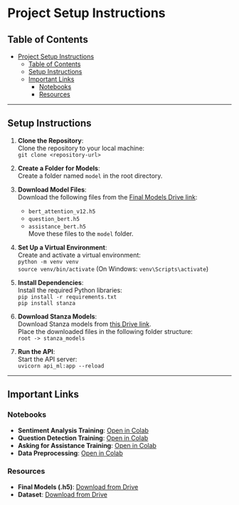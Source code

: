 # Project Setup Instructions

## Table of Contents
- [Project Setup Instructions](#project-setup-instructions)
  - [Table of Contents](#table-of-contents)
  - [Setup Instructions](#setup-instructions)
  - [Important Links](#important-links)
    - [Notebooks](#notebooks)
    - [Resources](#resources)

---

## Setup Instructions

1. **Clone the Repository**:  
   Clone the repository to your local machine:  
   `git clone <repository-url>`

2. **Create a Folder for Models**:  
   Create a folder named `model` in the root directory.

3. **Download Model Files**:  
   Download the following files from the [Final Models Drive link](https://drive.google.com/drive/folders/1DtEKk2ln1VGZ5VwUEM_4LWBwpFi5PjDo?usp=drive_link):  
   - `bert_attention_v12.h5`  
   - `question_bert.h5`  
   - `assistance_bert.h5`  
   Move these files to the `model` folder.

4. **Set Up a Virtual Environment**:  
   Create and activate a virtual environment:  
   `python -m venv venv`  
   `source venv/bin/activate` (On Windows: `venv\Scripts\activate`)

5. **Install Dependencies**:  
   Install the required Python libraries:  
   `pip install -r requirements.txt`  
   `pip install stanza`

6. **Download Stanza Models**:  
   Download Stanza models from [this Drive link](https://drive.google.com/drive/folders/1zvIxOpHYeQBYG9hzXQgWGMCGIbuQjK9X?usp=sharing).  
   Place the downloaded files in the following folder structure:  
   `root -> stanza_models`

7. **Run the API**:  
   Start the API server:  
   `uvicorn api_ml:app --reload`

---

## Important Links

### Notebooks
- **Sentiment Analysis Training**: [Open in Colab](https://colab.research.google.com/drive/1aoz43nCdwJqJQ2qdRWsQZYt4grmwuUdf)  
- **Question Detection Training**: [Open in Colab](https://colab.research.google.com/drive/1VVAZ2F7JWSD5D7doMzM4RlGbnvnXbpvc)  
- **Asking for Assistance Training**: [Open in Colab](https://colab.research.google.com/drive/1KmePZIYqTXtmCb2HQsHn-wbbotMZNmVT)  
- **Data Preprocessing**: [Open in Colab](https://colab.research.google.com/drive/1C0g-30zh4MayyeNWv0HwQtWILgKRGZXs)

### Resources
- **Final Models (.h5)**: [Download from Drive](https://drive.google.com/drive/folders/1DtEKk2ln1VGZ5VwUEM_4LWBwpFi5PjDo?usp=drive_link)  
- **Dataset**: [Download from Drive](https://drive.google.com/drive/folders/13yKcgvN8_X9MSDDmGxhxxrdw8j8y_FfA?usp=drive_link)
